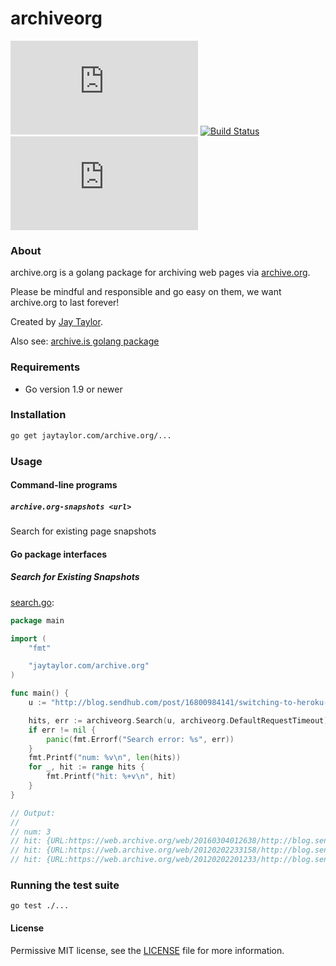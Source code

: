 # archiveorg

[![Documentation](https://godoc.org/github.com/jaytaylor/archive.org?status.svg)](https://godoc.org/github.com/jaytaylor/archive.org)
[![Build Status](https://travis-ci.org/jaytaylor/archive.org.svg?branch=master)](https://travis-ci.org/jaytaylor/archiveorg)
[![Report Card](https://goreportcard.com/badge/github.com/jaytaylor/archive.org)](https://goreportcard.com/report/github.com/jaytaylor/archive.org)

### About

archive.org is a golang package for archiving web pages via [archive.org](https://web.archive.org).

Please be mindful and responsible and go easy on them, we want archive.org to last forever!

Created by [Jay Taylor](https://jaytaylor.com/).

Also see: [archive.is golang package](https://jaytaylor.com/archive.is)

### Requirements

* Go version 1.9 or newer

### Installation

```bash
go get jaytaylor.com/archive.org/...
```

### Usage

#### Command-line programs

##### `archive.org-snapshots <url>`

Search for existing page snapshots

#### Go package interfaces

##### Search for Existing Snapshots

[search.go](_examples/search/search.go):

```go
package main

import (
    "fmt"

    "jaytaylor.com/archive.org"
)

func main() {
    u := "http://blog.sendhub.com/post/16800984141/switching-to-heroku-a-django-app-story"

    hits, err := archiveorg.Search(u, archiveorg.DefaultRequestTimeout)
    if err != nil {
        panic(fmt.Errorf("Search error: %s", err))
    }
    fmt.Printf("num: %v\n", len(hits))
    for _, hit := range hits {
        fmt.Printf("hit: %+v\n", hit)
    }
}

// Output:
//
// num: 3
// hit: {URL:https://web.archive.org/web/20160304012638/http://blog.sendhub.com/post/16800984141/switching-to-heroku-a-django-app-story Reason:webwidecrawlhackernews00000hackernews StatusCode:301 Timestamp:2016-03-04 01:26:38 +0000 UTC}
// hit: {URL:https://web.archive.org/web/20120202233158/http://blog.sendhub.com/post/16800984141/switching-to-heroku-a-django-app-story Reason:alexacrawls StatusCode:200 Timestamp:2012-02-02 23:31:58 +0000 UTC}
// hit: {URL:https://web.archive.org/web/20120202201233/http://blog.sendhub.com/post/16800984141/switching-to-heroku-a-django-app-story Reason:alexacrawls StatusCode:200 Timestamp:2012-02-02 20:12:33 +0000 UTC}
```

### Running the test suite

    go test ./...

#### License

Permissive MIT license, see the [LICENSE](LICENSE) file for more information.
